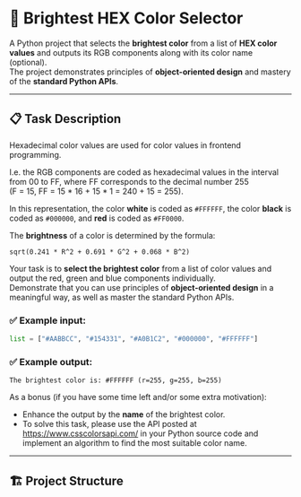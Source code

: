 # 🎨 Brightest HEX Color Selector

A Python project that selects the **brightest color** from a list of **HEX color values** and outputs its RGB components along with its color name (optional).  
The project demonstrates principles of **object-oriented design** and mastery of the **standard Python APIs**.

---

## 📋 Task Description

 Hexadecimal color values are used for color values in frontend programming.  
  
 I.e. the RGB components are coded as hexadecimal values in the interval from 00 to FF, where FF corresponds to the decimal number 255  
 (F = 15, FF = 15 * 16 + 15 * 1 = 240 + 15 = 255).  
  
 In this representation, the color **white** is coded as `#FFFFFF`, the color **black** is coded as `#000000`, and **red** is coded as `#FF0000`.  
  
 The **brightness** of a color is determined by the formula:  
  
 ```
 sqrt(0.241 * R^2 + 0.691 * G^2 + 0.068 * B^2)
 ```  
  
 Your task is to **select the brightest color** from a list of color values and output the red, green and blue components individually.  
 Demonstrate that you can use principles of **object-oriented design** in a meaningful way, as well as master the standard Python APIs.  
  
 ### ✅ Example input:  
 ```python
 list = ["#AABBCC", "#154331", "#A0B1C2", "#000000", "#FFFFFF"]
 ```  
  
 ### ✅ Example output:  
 ```
 The brightest color is: #FFFFFF (r=255, g=255, b=255)
 ```  
  
 As a bonus (if you have some time left and/or some extra motivation):  
 - Enhance the output by the **name** of the brightest color.  
 - To solve this task, please use the API posted at https://www.csscolorsapi.com/ in your Python source code and implement an algorithm to find the most suitable color name.  


---

## 🏗️ Project Structure

